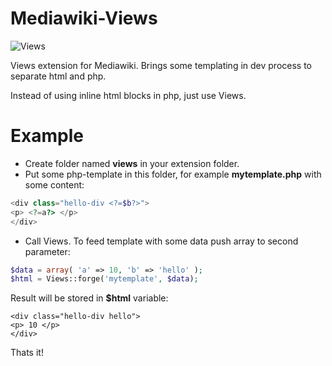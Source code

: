 Mediawiki-Views
===============

![Views](http://i.imgur.com/mgAvgZG.png)

Views extension for Mediawiki. 
Brings some templating in dev process to separate html and php.

Instead of using inline html blocks in php, just use Views.

Example
=======

- Create folder named **views** in your extension folder.
- Put some php-template in this folder, for example **mytemplate.php** with some content:

```php
<div class="hello-div <?=$b?>">
<p> <?=a?> </p>
</div>
```

- Call Views. To feed template with some data push array to second parameter:

```php
$data = array( 'a' => 10, 'b' => 'hello' );
$html = Views::forge('mytemplate', $data);
```
  
Result will be stored in **$html** variable:

```
<div class="hello-div hello">
<p> 10 </p>
</div>
```

Thats it!
